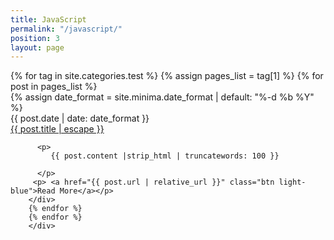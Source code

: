 ```yaml
---
title: JavaScript
permalink: "/javascript/"
position: 3
layout: page
---
```


<div class="collection">
        {% for tag in site.categories.test %}
		 {% assign pages_list = tag[1] %}
 {% for post in pages_list %}
        <div class="col s6 m4  collection-item hoverable">
          {% assign date_format = site.minima.date_format | default: "%-d %b %Y" %}
          <div class="">{{ post.date | date: date_format }}</div>
          <span class="title"><a class="post-link" href="{{ post.url | relative_url }}">{{ post.title | escape }}</a></span>
         
          <p>
             {{ post.content |strip_html | truncatewords: 100 }}
             
          </p>
         <p> <a href="{{ post.url | relative_url }}" class="btn light-blue">Read More</a></p>
        </div>
        {% endfor %}
        {% endfor %}
        </div>  
